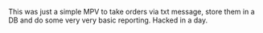 This was just a simple MPV to take orders via txt message, store them in a DB and do some very very basic reporting. Hacked in a day.
